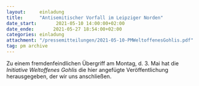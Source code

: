 ```yaml
---
layout:     einladung
title:      "Antisemitischer Vorfall im Leipziger Norden"
date_start:       2021-05-10 14:00:00+02:00
date_ende:       2021-05-27 18:54:00+02:00
categories: einladung
attachment: "/pressemitteilungen/2021-05-10-PMWeltoffenesGohlis.pdf"
tag: pm archive
---
```


Zu einem fremdenfeindlichen Übergriff am Montag, d. 3. Mai hat die *Initiative Weltoffenes Gohlis* die hier angefügte Veröffentlichung herausgegeben, der wir uns anschließen.
